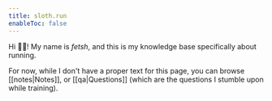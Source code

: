 ```yaml
---
title: sloth.run
enableToc: false
---
```


Hi 👋🏻! My name is *fetsh*, and this is my knowledge base specifically about running.  

For now, while I don't have a proper text for this page, you can browse [[notes|Notes]], or [[qa|Questions]] (which are the questions I stumble upon while training).